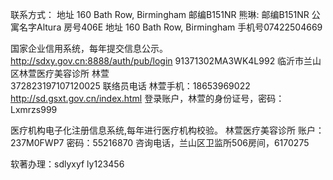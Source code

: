 联系方式：
地址 160 Bath Row, Birmingham
邮编B151NR
熊琳:
邮编B151NR
公寓名字Altura
房号406E
地址 160 Bath Row, Birmingham
手机号07422504669

国家企业信用系统，每年提交信息公示。
http://sdxy.gov.cn:8888/auth/pub/login
91371302MA3WK4L992
临沂市兰山区林萱医疗美容诊所
林萱  
372823197107120025
联络员电话
林萱手机：18653969022
http://sd.gsxt.gov.cn/index.html 
登录账户，林萱的身份证号，密码：Lxmrzs999

医疗机构电子化注册信息系统,每年进行医疗机构校验。
林萱医疗美容诊所
账户：237M0FWP7
密码：55216870
咨询电话，兰山区卫监所506房间，6170275

软著办理：sdlyxyf   ly123456

<!--stackedit_data:
eyJoaXN0b3J5IjpbLTgwODQyMDQ4XX0=
-->